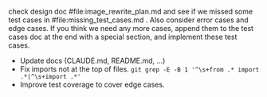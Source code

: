 check design doc #file:image_rewrite_plan.md and see if we missed some test cases in #file:missing_test_cases.md . Also consider error cases and edge cases. If you think we need any more cases, append them to the test cases doc at the end with a special section, and implement these test cases.

- Update docs (CLAUDE.md, README.md, ...)
- Fix imports not at the top of files. `git grep -E -B 1 '^\s+from .* import .*|^\s+import .*'`
- Improve test coverage to cover edge cases.
